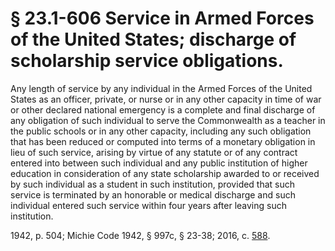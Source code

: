 # § 23.1-606 Service in Armed Forces of the United States; discharge of scholarship service obligations.

<p>Any length of service by any individual in the Armed Forces of the United States as an officer, private, or nurse or in any other capacity in time of war or other declared national emergency is a complete and final discharge of any obligation of such individual to serve the Commonwealth as a teacher in the public schools or in any other capacity, including any such obligation that has been reduced or computed into terms of a monetary obligation in lieu of such service, arising by virtue of any statute or of any contract entered into between such individual and any public institution of higher education in consideration of any state scholarship awarded to or received by such individual as a student in such institution, provided that such service is terminated by an honorable or medical discharge and such individual entered such service within four years after leaving such institution.</p><p>1942, p. 504; Michie Code 1942, § 997c, § 23-38; 2016, c. <a href='http://lis.virginia.gov/cgi-bin/legp604.exe?161+ful+CHAP0588'>588</a>.</p>